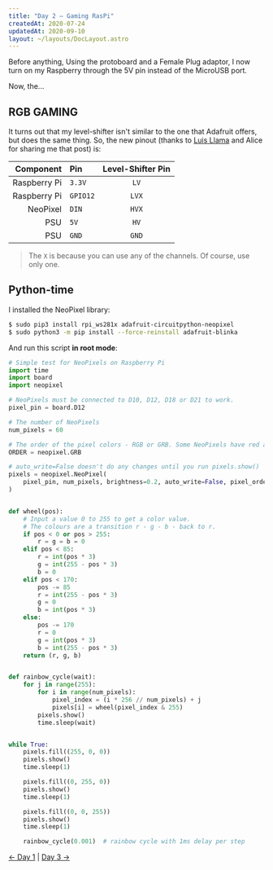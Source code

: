 ```yaml
---
title: "Day 2 — Gaming RasPi"
createdAt: 2020-07-24
updatedAt: 2020-09-10
layout: ~/layouts/DocLayout.astro
---
```


Before anything, Using the protoboard and a Female Plug adaptor, I now turn on my Raspberry through the 5V pin instead of the MicroUSB port.

Now, the...

## RGB GAMING

It turns out that my level-shifter isn't similar to the one that Adafruit offers, but does the same thing. So, the new pinout (thanks to [Luis Llama](https://www.luisllamas.es/arduino-level-shifter/) and Alice for sharing me that post) is:

|    Component | Pin      | Level-Shifter Pin |
| -----------: | :------- | :---------------: |
| Raspberry Pi | `3.3V`   |       `LV`        |
| Raspberry Pi | `GPIO12` |       `LVX`       |
|     NeoPixel | `DIN`    |       `HVX`       |
|          PSU | `5V`     |       `HV`        |
|          PSU | `GND`    |       `GND`       |

> The `X` is because you can use any of the channels. Of course, use only one.

## Python-time

I installed the NeoPixel library:

```bash
$ sudo pip3 install rpi_ws281x adafruit-circuitpython-neopixel
$ sudo python3 -m pip install --force-reinstall adafruit-blinka
```

And run this script **in root mode**:

```python
# Simple test for NeoPixels on Raspberry Pi
import time
import board
import neopixel

# NeoPixels must be connected to D10, D12, D18 or D21 to work.
pixel_pin = board.D12

# The number of NeoPixels
num_pixels = 60

# The order of the pixel colors - RGB or GRB. Some NeoPixels have red and green reversed!
ORDER = neopixel.GRB

# auto_write=False doesn't do any changes until you run pixels.show()
pixels = neopixel.NeoPixel(
    pixel_pin, num_pixels, brightness=0.2, auto_write=False, pixel_order=ORDER
)


def wheel(pos):
    # Input a value 0 to 255 to get a color value.
    # The colours are a transition r - g - b - back to r.
    if pos < 0 or pos > 255:
        r = g = b = 0
    elif pos < 85:
        r = int(pos * 3)
        g = int(255 - pos * 3)
        b = 0
    elif pos < 170:
        pos -= 85
        r = int(255 - pos * 3)
        g = 0
        b = int(pos * 3)
    else:
        pos -= 170
        r = 0
        g = int(pos * 3)
        b = int(255 - pos * 3)
    return (r, g, b)


def rainbow_cycle(wait):
    for j in range(255):
        for i in range(num_pixels):
            pixel_index = (i * 256 // num_pixels) + j
            pixels[i] = wheel(pixel_index & 255)
        pixels.show()
        time.sleep(wait)


while True:
    pixels.fill((255, 0, 0))
    pixels.show()
    time.sleep(1)

    pixels.fill((0, 255, 0))
    pixels.show()
    time.sleep(1)

    pixels.fill((0, 0, 255))
    pixels.show()
    time.sleep(1)

    rainbow_cycle(0.001)  # rainbow cycle with 1ms delay per step
```

[&larr; Day 1](../day-1/) | [Day 3 &rarr;](../day-3/)
